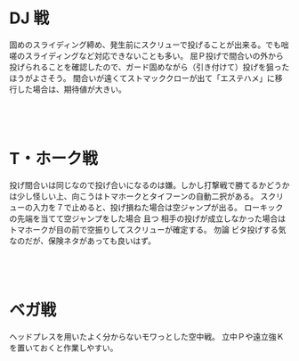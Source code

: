 # DJ 戦
固めのスライディング締め、発生前にスクリューで投げることが出来る。でも咄嗟のスライディングなど対応できないことも多い。
屈Ｐ投げで間合いの外から投げられることを確認したので、ガード固めながら（引き付けて）投げを狙ったほうがよさそう。
間合いが遠くてストマッククローが出て「エステハメ」に移行した場合は、期待値が大きい。

　  
　  

# T・ホーク戦

投げ間合いは同じなので投げ合いになるのは嫌。しかし打撃戦で勝てるかどうかは少し怪しい上、向こうはトマホークとタイフーンの自動二択がある。
スクリューの入力を７で止めると、投げ損ねた場合は空ジャンプが出る。
ローキックの先端を当てて空ジャンプをした場合 且つ 相手の投げが成立しなかった場合はトマホークが目の前で空振りしてスクリューが確定する。
勿論 ビタ投げする気なのだが、保険ネタがあっても良いはず。

　  
　  

# ベガ戦

ヘッドプレスを用いたよく分からないモワっとした空中戦。
立中Ｐや遠立強Ｋを置いておくと作業しやすい。
